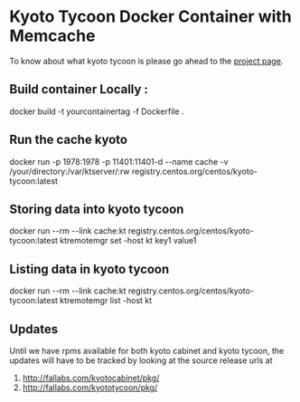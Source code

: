 # Kyoto Tycoon Docker Container with Memcache
To know about what kyoto tycoon is please go ahead to the [project page](https://github.com/alticelabs/kyoto "Project on github").
## Build container Locally : 
docker build -t yourcontainertag -f Dockerfile .
## Run the cache kyoto
docker run -p 1978:1978 -p 11401:11401-d --name cache -v /your/directory:/var/ktserver/:rw registry.centos.org/centos/kyoto-tycoon:latest
## Storing data into kyoto tycoon
docker run --rm --link cache:kt registry.centos.org/centos/kyoto-tycoon:latest  ktremotemgr set -host kt key1 value1
## Listing data in kyoto tycoon
docker run --rm --link cache:kt registry.centos.org/centos/kyoto-tycoon:latest ktremotemgr list -host kt
## Updates
Until we have rpms available for both kyoto cabinet and kyoto tycoon, the updates will have to be tracked by looking at the source release urls at

 1. http://fallabs.com/kyotocabinet/pkg/
 2. http://fallabs.com/kyototycoon/pkg/